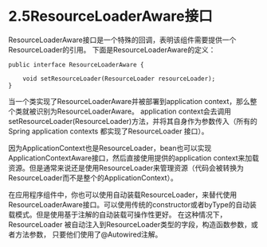 # 2.5ResourceLoaderAware接口

ResourceLoaderAware接口是一个特殊的回调，表明该组件需要提供一个ResourceLoader的引用。 下面是ResourceLoaderAware的定义：

```text
public interface ResourceLoaderAware {

    void setResourceLoader(ResourceLoader resourceLoader);
}
```

当一个类实现了ResourceLoaderAware并被部署到application context，那么整个类就被识别为ResourceLoaderAware。 application context会去调用setResourceLoader\(ResourceLoader\)方法，并将其自身作为参数传入（所有的Spring application contexts 都实现了ResourceLoader 接口）。

因为ApplicationContext也是ResourceLoader，bean也可以实现ApplicationContextAware接口，然后直接使用提供的application context来加载资源。但是通常来说还是使用ResourceLoader来管理资源（代码会被转换为ResourceLoader而不是整个的ApplicationContext）。

在应用程序组件中，你也可以使用自动装载ResourceLoader，来替代使用ResourceLoaderAware接口。可以使用传统的constructor或者byType的自动装载模式。但是使用基于注解的自动装载可操作性更好。 在这种情况下，ResourceLoader 被自动注入到ResourceLoader类型的字段，构造函数参数，或者方法参数， 只要他们使用了@Autowired注解。

